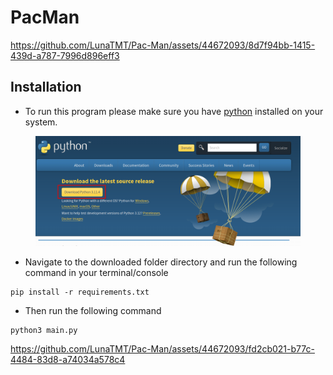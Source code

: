 # PacMan



https://github.com/LunaTMT/Pac-Man/assets/44672093/8d7f94bb-1415-439d-a787-7996d896eff3



## Installation

* To run this program please make sure you have [python](https://www.python.org/downloads/) installed on your system.

<figure><img src=".gitbook/assets/image.png" alt=""><figcaption></figcaption></figure>

* Navigate to the downloaded folder directory and run the following command in your terminal/console

```
pip install -r requirements.txt
```
* Then run the following command
```
python3 main.py
```


https://github.com/LunaTMT/Pac-Man/assets/44672093/fd2cb021-b77c-4484-83d8-a74034a578c4




